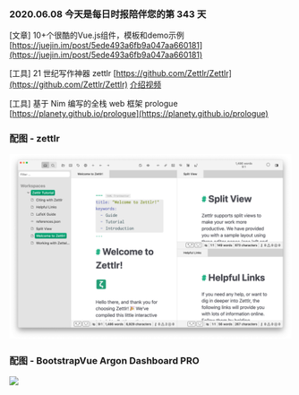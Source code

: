 ### 2020.06.08 今天是每日时报陪伴您的第 343 天

[文章] 10+个很酷的Vue.js组件，模板和demo示例 [https://juejin.im/post/5ede493a6fb9a047aa660181](https://juejin.im/post/5ede493a6fb9a047aa660181)

[工具] 21 世纪写作神器 zettlr [https://github.com/Zettlr/Zettlr](https://github.com/Zettlr/Zettlr) [介绍视频](https://www.youtube.com/watch?v=BJ27r6YGpAs)

[工具] 基于 Nim 编写的全栈 web 框架 prologue [https://planety.github.io/prologue](https://planety.github.io/prologue)

### 配图 - zettlr

![](https://github.com/Zettlr/Zettlr/raw/develop/resources/screenshots/zettlr_view.png)

### 配图 - BootstrapVue Argon Dashboard PRO

![](https://user-gold-cdn.xitu.io/2020/6/8/172944e597c2e7a8?imageView2/0/w/1280/h/960/format/webp/ignore-error/1)
